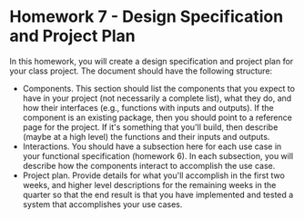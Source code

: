 # Homework 7 - Design Specification and Project Plan
In this homework, you will create a design specification and project plan for your class project. The document should have the following structure:
- Components. This section should list the components that you expect to have in your project (not necessarily a complete list), what they do, and how their interfaces (e.g., functions with inputs and outputs). If the component is an existing package, then you should point to a reference page for the project. If it's something that you'll build, then describe (maybe at a high level) the functions and their inputs and outputs.
- Interactions. You should have a subsection here for each use case in your functional specification (homework 6). In each subsection, you will describe how the components interact to accomplish the use case.
- Project plan. Provide details for what you'll accomplish in the first two weeks, and higher level descriptions for the remaining weeks in the quarter so that the end result is that you have implemented and tested a system that accomplishes your use cases.
